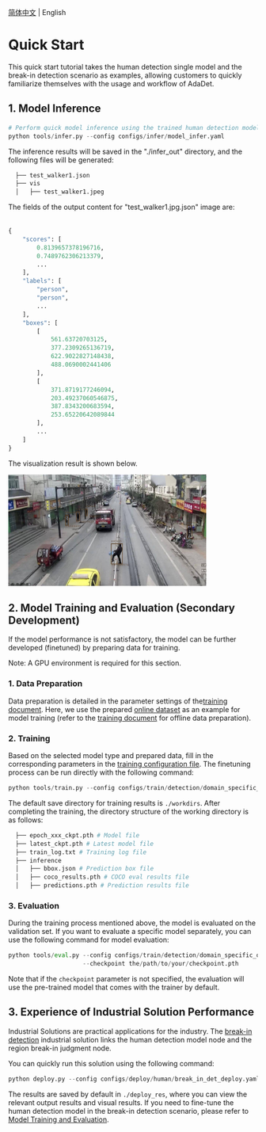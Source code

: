 [简体中文](./quick_start.md) | English
# Quick Start
This quick start tutorial takes the human detection single model and the break-in detection scenario as examples, allowing customers to quickly familiarize themselves with the usage and workflow of AdaDet.

## 1. Model Inference
```python
# Perform quick model inference using the trained human detection model.
python tools/infer.py --config configs/infer/model_infer.yaml
```
The inference results will be saved in the "./infer_out" directory, and the following files will be generated:

```bash
  ├── test_walker1.json
  ├── vis
  │   ├── test_walker1.jpeg
```

The fields of the output content for "test_walker1.jpg.json" image are:
```python

{
    "scores": [
        0.8139657378196716,
        0.7489762306213379,
        ...
    ],
    "labels": [
        "person",
        "person",
        ...
    ],
    "boxes": [
        [
            561.63720703125,
            377.2309265136719,
            622.9022827148438,
            488.0690002441406
        ],
        [
            371.8719177246094,
            203.49237060546875,
            387.8343200683594,
            253.65220642089844
        ],
        ...
    ]
}

```

The visualization result is shown below.

<img src='./assets/test_walker1_vis.jpeg' width=400>

## 2. Model Training and Evaluation (Secondary Development)
If the model performance is not satisfactory, the model can be further developed (finetuned) by preparing data for training.

Note: A GPU environment is required for this section.

### 1. Data Preparation
Data preparation is detailed in the parameter settings of the[training document](./train/detection/damoyolo_trainer_EN.md). Here, we use the prepared [online dataset](https://modelscope.cn/datasets/modelscope/person_detection_for_train/summary) as an example for model training (refer to the [training document](./train/detection/damoyolo_trainer_EN.md) for offline data preparation).

### 2. Training
Based on the selected model type and prepared data, fill in the corresponding parameters in the [training configuration file](../configs/train/detection/domain_specific_object_detection_damoyolo_online.yaml). The finetuning process can be run directly with the following command:


```python
python tools/train.py --config configs/train/detection/domain_specific_object_detection_damoyolo_online.yaml
```

The default save directory for training results is `./workdirs`. After completing the training, the directory structure of the working directory is as follows:

```bash
  ├── epoch_xxx_ckpt.pth # Model file
  ├── latest_ckpt.pth # Latest model file
  ├── train_log.txt # Training log file
  ├── inference
  │   ├── bbox.json # Prediction box file
  │   ├── coco_results.pth # COCO eval results file
  │   ├── predictions.pth # Prediction results file

```

### 3. Evaluation
During the training process mentioned above, the model is evaluated on the validation set. If you want to evaluate a specific model separately, you can use the following command for model evaluation:
```python
python tools/eval.py --config configs/train/detection/domain_specific_object_detection_damoyolo_online.yaml \
                     --checkpoint the/path/to/your/checkpoint.pth
```
Note that if the `checkpoint` parameter is not specified, the evaluation will use the pre-trained model that comes with the trainer by default.

## 3. Experience of Industrial Solution Performance
Industrial Solutions are practical applications for the industry. The [break-in detection](./deploy/human/break_in_deploy_EN.md) industrial solution links the human detection model node and the region break-in judgment node.

You can quickly run this solution using the following command:
```python
python deploy.py --config configs/deploy/human/break_in_det_deploy.yaml
```
The results are saved by default in `./deploy_res`, where you can view the relevant output results and visual results. If you need to fine-tune the human detection model in the break-in detection scenario, please refer to [Model Training and Evaluation](#2.Model-Training-and-Evaluation-(Secondary-Development)).
